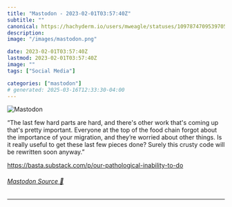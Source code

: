 ```yaml
---
title: "Mastodon - 2023-02-01T03:57:40Z"
subtitle: ""
canonical: https://hachyderm.io/users/mweagle/statuses/109787470953970586
description:
image: "/images/mastodon.png"

date: 2023-02-01T03:57:40Z
lastmod: 2023-02-01T03:57:40Z
image: ""
tags: ["Social Media"]

categories: ["mastodon"]
# generated: 2025-03-16T12:33:30-04:00
---
```

![Mastodon](/images/mastodon.png)

<p>“The last few hard parts are hard, and there&#39;s other work that&#39;s coming up that&#39;s pretty important. Everyone at the top of the food chain forgot about the importance of your migration, and they’re worried about other things. Is it really useful to get these last few pieces done? Surely this crusty code will be rewritten soon anyway.”</p><p><a href="https://basta.substack.com/p/our-pathological-inability-to-do" target="_blank" rel="nofollow noopener noreferrer" translate="no"><span class="invisible">https://</span><span class="ellipsis">basta.substack.com/p/our-patho</span><span class="invisible">logical-inability-to-do</span></a></p>


###### [Mastodon Source 🐘](https://hachyderm.io/@mweagle/109787470953970586)

___

